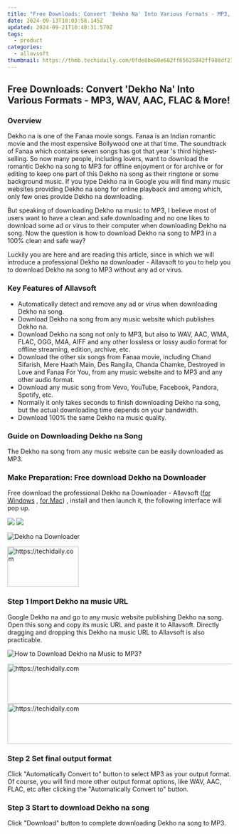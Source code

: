 ```yaml
---
title: "Free Downloads: Convert 'Dekho Na' Into Various Formats - MP3, WAV, AAC, FLAC & More!"
date: 2024-09-13T18:03:58.145Z
updated: 2024-09-21T10:48:31.570Z
tags:
  - product
categories:
  - allavsoft
thumbnail: https://thmb.techidaily.com/0fde8be80e602ff65625842ff908df27188b320349e0a53c08ea2eca9a5b67ed.jpg
---
```


## Free Downloads: Convert 'Dekho Na' Into Various Formats - MP3, WAV, AAC, FLAC & More!

### Overview

Dekho na is one of the Fanaa movie songs. Fanaa is an Indian romantic movie and the most expensive Bollywood one at that time. The soundtrack of Fanaa which contains seven songs has got that year 's third highest-selling. So now many people, including lovers, want to download the romantic Dekho na song to MP3 for offline enjoyment or for archive or for editing to keep one part of this Dekho na song as their ringtone or some background music. If you type Dekho na in Google you will find many music websites providing Dekho na song for online playback and among which, only few ones provide Dekho na downloading.

But speaking of downloading Dekho na music to MP3, I believe most of users want to have a clean and safe downloading and no one likes to download some ad or virus to their computer when downloading Dekho na song. Now the question is how to download Dekho na song to MP3 in a 100% clean and safe way?

Luckily you are here and are reading this article, since in which we will introduce a professional Dekho na downloader - Allavsoft to you to help you to download Dekho na song to MP3 without any ad or virus.

### Key Features of Allavsoft

* Automatically detect and remove any ad or virus when downloading Dekho na song.
* Download Dekho na song from any music website which publishes Dekho na.
* Download Dekho na song not only to MP3, but also to WAV, AAC, WMA, FLAC, OGG, M4A, AIFF and any other lossless or lossy audio format for offline streaming, edition, archive, etc.
* Download the other six songs from Fanaa movie, including Chand Sifarish, Mere Haath Main, Des Rangila, Chanda Chamke, Destroyed in Love and Fanaa For You, from any music website and to MP3 and any other audio format.
* Download any music song from Vevo, YouTube, Facebook, Pandora, Spotify, etc.
* Normally it only takes seconds to finish downloading Dekho na song, but the actual downloading time depends on your bandwidth.
* Download 100% the same Dekho na music quality.

### Guide on Downloading Dekho na Song

The Dekho na song from any music website can be easily downloaded as MP3.

### Make Preparation: Free download Dekho na Downloader

Free download the professional Dekho na Downloader - Allavsoft ([for Windows](https://tools.techidaily.com/allavsoft/products/) , [for Mac](https://tools.techidaily.com/allavsoft/products/)) , install and then launch it, the following interface will pop up.

[![](https://www.allavsoft.com/how-to/../images/how-to/free-download-win.jpg)](https://tools.techidaily.com/allavsoft/products/) [![](https://www.allavsoft.com/how-to/../images/how-to/free-download-mac.jpg)](https://tools.techidaily.com/allavsoft/products/)

![Dekho na Downloader](https://www.allavsoft.com/how-to/../images/allavsoft/screen-shot-600.jpg)

<!-- affiliate ads begin -->
<a href="https://united.elfm.net/c/5597632/2139558/4704" target="_top" id="2139558">
  <img src="//a.impactradius-go.com/display-ad/4704-2139558" border="0" alt="https://techidaily.com" width="160" height="90"/>
</a>
<img height="0" width="0" src="https://united.elfm.net/i/5597632/2139558/4704" style="position:absolute;visibility:hidden;" border="0" />
<!-- affiliate ads end -->

### Step 1 Import Dekho na music URL

Google Dekho na and go to any music website publishing Dekho na song. Open this song and copy its music URL and paste it to Allavsoft. Directly dragging and dropping this Dekho na music URL to Allavsoft is also practicable.

![How to Download Dekho na Music to MP3?](https://www.allavsoft.com/how-to/../images/how-to/download-rtmp-video/download-rtmp-video.jpg)

<!-- affiliate ads begin -->
<a href="https://ephamedtechinc.pxf.io/c/5597632/2139322/26400" target="_top" id="2139322">
  <img src="//a.impactradius-go.com/display-ad/26400-2139322" border="0" alt="https://techidaily.com" width="728" height="90"/>
</a>
<img height="0" width="0" src="https://ephamedtechinc.pxf.io/i/5597632/2139322/26400" style="position:absolute;visibility:hidden;" border="0" />
<!-- affiliate ads end -->

<!-- affiliate ads begin -->
<a href="https://appsumo.8odi.net/c/5597632/2118311/7443" target="_top" id="2118311">
  <img src="//a.impactradius-go.com/display-ad/7443-2118311" border="0" alt="https://techidaily.com" width="728" height="90"/>
</a>
<img height="0" width="0" src="https://appsumo.8odi.net/i/5597632/2118311/7443" style="position:absolute;visibility:hidden;" border="0" />
<!-- affiliate ads end -->

### Step 2 Set final output format

Click "Automatically Convert to" button to select MP3 as your output format. Of course, you will find more other output format options, like WAV, AAC, FLAC, etc after clicking the "Automatically Convert to" button.

### Step 3 Start to download Dekho na song

Click "Download" button to complete downloading Dekho na song to MP3.

<ins class="adsbygoogle"
     style="display:block"
     data-ad-format="autorelaxed"
     data-ad-client="ca-pub-7571918770474297"
     data-ad-slot="1223367746"></ins>

<ins class="adsbygoogle"
     style="display:block"
     data-ad-client="ca-pub-7571918770474297"
     data-ad-slot="8358498916"
     data-ad-format="auto"
     data-full-width-responsive="true"></ins>



